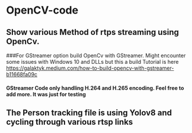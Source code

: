 # OpenCV-code
## Show various Method of rtps streaming using OpenCv.

###For GStreamer option build OpenCv with GStreamer. Might encounter some issues with Windows 10 and DLLs but this a build Tutorial is here https://galaktyk.medium.com/how-to-build-opencv-with-gstreamer-b11668fa09c
#### GStreamer Code only handling H.264 and H.265 encoding. Feel free to add more. It was just for testing

## The Person tracking file is using Yolov8 and cycling through various rtsp links
